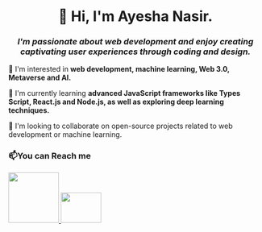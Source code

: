
<center>
  <h1>
    👋 Hi, I'm Ayesha Nasir.
  </h1>

  <h3>
    <i>I'm passionate about web development and enjoy creating captivating user experiences through coding and design.
    </i>
  </h3>
</center>

👀 I'm interested in <b> web development, machine learning, Web 3.0, Metaverse and AI.</b>

🌱 I'm currently learning <b> advanced JavaScript frameworks like Types Script, React.js and Node.js, as well as exploring deep learning techniques.</b>

💞️ I'm looking to collaborate on open-source projects related to web development or machine learning.

<h3>📫You can Reach me</h3>
<a href="mailto:ayeshanasir806@gmail.com"><img src="https://static.vecteezy.com/system/resources/previews/016/716/465/original/gmail-icon-free-png.png" height="100px" width="100px">
</a><a href="https://www.linkedin.com/in/ayeshanasirwin/">
  <img src="https://static-00.iconduck.com/assets.00/linkedin-icon-1024x1024-net2o24e.png" height="60px" width="80px"> 
</a>
